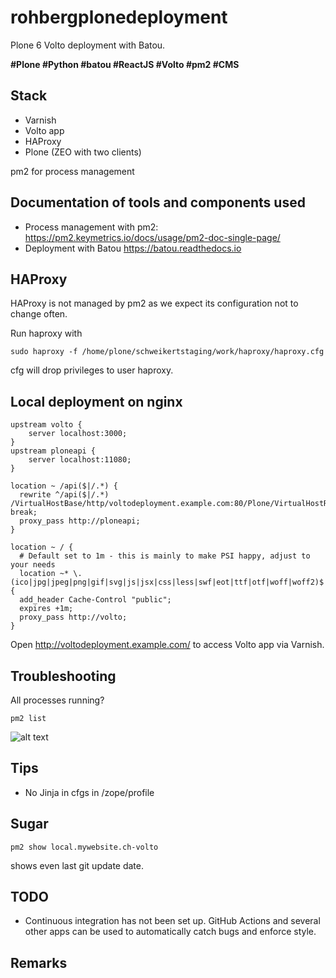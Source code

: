 rohbergplonedeployment
======================

Plone 6 Volto deployment with Batou. 

**#Plone #Python #batou #ReactJS #Volto #pm2 #CMS**

## Stack

* Varnish
* Volto app
* HAProxy
* Plone (ZEO with two clients)

pm2 for process management

## Documentation of tools and components used

- Process management with pm2: https://pm2.keymetrics.io/docs/usage/pm2-doc-single-page/
- Deployment with Batou https://batou.readthedocs.io

## HAProxy

HAProxy is not managed by pm2 as we expect its configuration not to change often.

Run haproxy with 

```sudo haproxy -f /home/plone/schweikertstaging/work/haproxy/haproxy.cfg ```

cfg will drop privileges to user haproxy.

## Local deployment on nginx


```
upstream volto {
    server localhost:3000;
}
upstream ploneapi {
    server localhost:11080;
}

location ~ /api($|/.*) {
  rewrite ^/api($|/.*) /VirtualHostBase/http/voltodeployment.example.com:80/Plone/VirtualHostRoot/_vh_api$1 break;
  proxy_pass http://ploneapi;
}

location ~ / {
  # Default set to 1m - this is mainly to make PSI happy, adjust to your needs
  location ~* \.(ico|jpg|jpeg|png|gif|svg|js|jsx|css|less|swf|eot|ttf|otf|woff|woff2)$ {
  add_header Cache-Control "public";
  expires +1m;
  proxy_pass http://volto;
}
````

Open http://voltodeployment.example.com/ to access Volto app via Varnish.


## Troubleshooting


All processes running?

`pm2 list`

![alt text](./docs/pm2-list.png "pm2 list")


## Tips


- No Jinja in cfgs in /zope/profile

## Sugar

`pm2 show local.mywebsite.ch-volto`

shows even last git update date.


## TODO
 
- Continuous integration has not been set up. 
GitHub Actions and several other apps can be used to automatically catch bugs and enforce style. 

## Remarks
